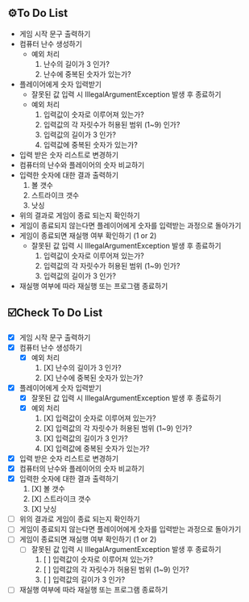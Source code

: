## ⚙️To Do List
- 게임 시작 문구 출력하기
- 컴퓨터 난수 생성하기
    - 예외 처리
        1. 난수의 길이가 3 인가?
        2. 난수에 중복된 숫자가 있는가?
- 플레이어에게 숫자 입력받기
    - 잘못된 값 입력 시 IllegalArgumentException 발생 후 종료하기
    - 예외 처리
        1. 입력값이 숫자로 이루어져 있는가?
        2. 입력값의 각 자릿수가 허용된 범위 (1~9) 인가?
        3. 입력값의 길이가 3 인가?
        4. 입력값에 중복된 숫자가 있는가?
- 입력 받은 숫자 리스트로 변경하기
- 컴퓨터의 난수와 플레이어의 숫자 비교하기
- 입력한 숫자에 대한 결과 출력하기
    1. 볼 갯수
    2. 스트라이크 갯수
    3. 낫싱
- 위의 결과로 게임이 종료 되는지 확인하기
- 게임이 종료되지 않는다면 플레이어에게 숫자를 입력받는 과정으로 돌아가기
- 게임이 종료되면 재실행 여부 확인하기 (1 or 2)
    - 잘못된 값 입력 시 IllegalArgumentException 발생 후 종료하기
        1. 입력값이 숫자로 이루어져 있는가?
        2. 입력값의 각 자릿수가 허용된 범위 (1~9) 인가?
        3. 입력값의 길이가 3 인가?
- 재실행 여부에 따라 재실행 또는 프로그램 종료하기

## ☑️️Check To Do List
- [X] 게임 시작 문구 출력하기
- [X] 컴퓨터 난수 생성하기
    - [X] 예외 처리
        1. [X] 난수의 길이가 3 인가?
        2. [X] 난수에 중복된 숫자가 있는가?
- [X] 플레이어에게 숫자 입력받기
    - [X] 잘못된 값 입력 시 IllegalArgumentException 발생 후 종료하기
    - [X] 예외 처리
        1. [X] 입력값이 숫자로 이루어져 있는가?
        2. [X] 입력값의 각 자릿수가 허용된 범위 (1~9) 인가?
        3. [X] 입력값의 길이가 3 인가?
        4. [X] 입력값에 중복된 숫자가 있는가?
- [X] 입력 받은 숫자 리스트로 변경하기
- [X] 컴퓨터의 난수와 플레이어의 숫자 비교하기
- [X] 입력한 숫자에 대한 결과 출력하기
    1. [X] 볼 갯수
    2. [X] 스트라이크 갯수
    3. [X] 낫싱
- [ ] 위의 결과로 게임이 종료 되는지 확인하기
- [ ] 게임이 종료되지 않는다면 플레이어에게 숫자를 입력받는 과정으로 돌아가기
- [ ] 게임이 종료되면 재실행 여부 확인하기 (1 or 2)
    - [ ] 잘못된 값 입력 시 IllegalArgumentException 발생 후 종료하기
        1. [ ] 입력값이 숫자로 이루어져 있는가?
        2. [ ] 입력값의 각 자릿수가 허용된 범위 (1~9) 인가?
        3. [ ] 입력값의 길이가 3 인가?
- [ ] 재실행 여부에 따라 재실행 또는 프로그램 종료하기